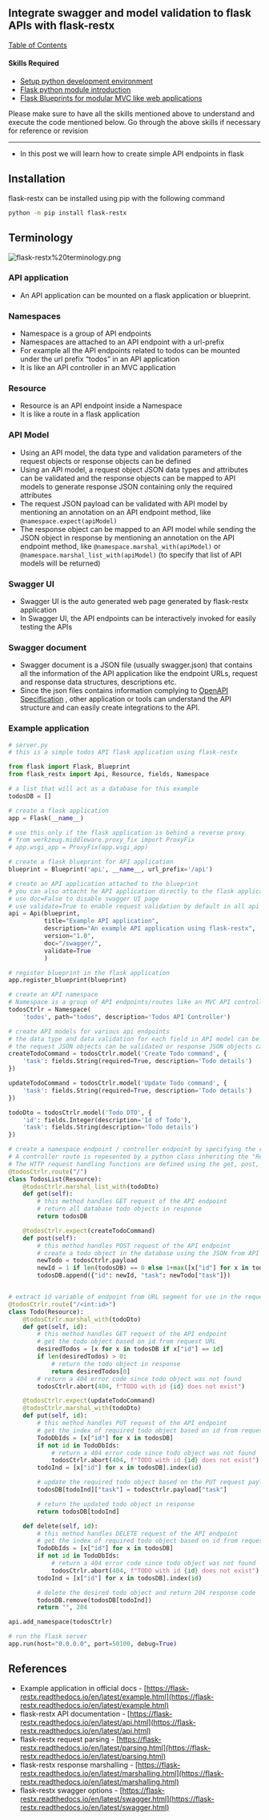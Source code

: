 ## Integrate swagger and model validation to flask APIs with flask-restx

[Table of Contents](https://nagasudhir.blogspot.com/2020/04/taming-python-table-of-contents.html)

#### Skills Required
* [Setup python development environment](https://nagasudhir.blogspot.com/2020/04/setup-python-development-environment_14.html)
* [Flask python module introduction](https://nagasudhir.blogspot.com/2022/04/flask-python-module-introduction-for.html)
* [Flask Blueprints for modular MVC like web applications](https://nagasudhir.blogspot.com/2022/08/flask-blueprints-for-modular-mvc-like.html)

Please make sure to have all the skills mentioned above to understand and execute the code mentioned below. Go through the above skills if necessary for reference or revision

<hr/>

* In this post we will learn how to create simple API endpoints in flask

## Installation
flask-restx can be installed using pip with the following command

```bash
python -m pip install flask-restx

```

## Terminology

![flask-restx%20terminology.png](https://github.com/nagasudhirpulla/taming_python/raw/master/blog/skills/assets/img/flask-restx%20terminology.png)
### API application
-   An API application can be mounted on a flask application or blueprint.

### Namespaces
-   Namespace is a group of API endpoints
-   Namespaces are attached to an API endpoint with a url-prefix
-   For example all the API endpoints related to todos can be mounted under the url prefix “todos” in an API application
-   It is like an API controller in an MVC application

### Resource
-   Resource is an API endpoint inside a Namespace
-   It is like a route in a flask application

### API Model
-   Using an API model, the data type and validation parameters of the request objects or response objects can be defined
-   Using an API model, a request object JSON data types and attributes can be validated and the response objects can be mapped to API models to generate response JSON containing only the required attributes
-   The request JSON payload can be validated with API model by mentioning an annotation on an API endpoint method, like `@namespace.expect(apiModel)`
-   The response object can be mapped to an API model while sending the JSON object in response by mentioning an annotation on the API endpoint method, like `@namespace.marshal_with(apiModel)` or `@namespace.marshal_list_with(apiModel)` (to specify that list of API models will be returned)

### Swagger UI
-   Swagger UI is the auto generated web page generated by flask-restx application
-   In Swagger UI, the API endpoints can be interactively invoked for easily testing the APIs

### Swagger document
-   Swagger document is a JSON file (usually swagger.json) that contains all the information of the API application like the endpoint URLs, request and response data structures, descriptions etc.
-   Since the json files contains information complying to [OpenAPI Specification](https://github.com/OAI/OpenAPI-Specification/blob/master/versions/2.0.md) , other application or tools can understand the API structure and can easily create integrations to the API.

### Example application

```python
# server.py
# this is a simple todos API flask application using flask-restx

from flask import Flask, Blueprint
from flask_restx import Api, Resource, fields, Namespace

# a list that will act as a database for this example
todosDB = []

# create a flask application
app = Flask(__name__)

# use this only if the flask application is behind a reverse proxy
# from werkzeug.middleware.proxy_fix import ProxyFix
# app.wsgi_app = ProxyFix(app.wsgi_app)

# create a flask blueprint for API application
blueprint = Blueprint('api', __name__, url_prefix='/api')

# create an API application attached to the blueprint
# you can also attacht he API application directly to the flask application
# use doc=False to disable swagger UI page
# use validate=True to enable request validation by default in all api endpoints/resources
api = Api(blueprint,
          title="Example API application",
          description="An example API application using flask-restx",
          version="1.0",
          doc="/swagger/",
          validate=True
          )

# register blueprint in the flask application
app.register_blueprint(blueprint)

# create an API namespace
# Namespace is a group of API endpoints/routes like an MVC API controller
todosCtrlr = Namespace(
    'todos', path="todos", description='Todos API Controller')

# create API models for various api endpoints
# the data type and data validation for each field in API model can be specified
# the request JSON objects can be validated or response JSON objects can be mapped using this API models
createTodoCommand = todosCtrlr.model('Create Todo command', {
    'task': fields.String(required=True, description='Todo details')
})

updateTodoCommand = todosCtrlr.model('Update Todo command', {
    'task': fields.String(required=True, description='Todo details')
})

todoDto = todosCtrlr.model('Todo DTO', {
    'id': fields.Integer(description='Id of Todo'),
    'task': fields.String(description='Todo details')
})

# create a namespace endpoint / controller endpoint by specifying the route
# A controller route is repesented by a python class inheriting the "Resource" base class
# The HTTP request handling functions are defined using the get, post, put, delete methods in the class
@todosCtrlr.route("/")
class TodosList(Resource):
    @todosCtrlr.marshal_list_with(todoDto)
    def get(self):
        # this method handles GET request of the API endpoint
        # return all database todo objects in response
        return todosDB

    @todosCtrlr.expect(createTodoCommand)
    def post(self):
        # this method handles POST request of the API endpoint
        # create a todo object in the database using the JSON from API request payload
        newTodo = todosCtrlr.payload
        newId = 1 if len(todosDB) == 0 else 1+max([x["id"] for x in todosDB])
        todosDB.append({"id": newId, "task": newTodo["task"]})


# extract id variable of endpoint from URL segment for use in the request handling functions
@todosCtrlr.route("/<int:id>")
class Todo(Resource):
    @todosCtrlr.marshal_with(todoDto)
    def get(self, id):
        # this method handles GET request of the API endpoint
        # get the todo object based on id from request URL
        desiredTodos = [x for x in todosDB if x["id"] == id]
        if len(desiredTodos) > 0:
            # return the todo object in response
            return desiredTodos[0]
        # return a 404 error code since todo object was not found
        todosCtrlr.abort(404, f"TODO with id {id} does not exist")

    @todosCtrlr.expect(updateTodoCommand)
    @todosCtrlr.marshal_with(todoDto)
    def put(self, id):
        # this method handles PUT request of the API endpoint
        # get the index of required todo object based on id from request URL
        TodoDbIds = [x["id"] for x in todosDB]
        if not id in TodoDbIds:
            # return a 404 error code since todo object was not found
            todosCtrlr.abort(404, f"TODO with id {id} does not exist")
        todoInd = [x["id"] for x in todosDB].index(id)

        # update the required todo object based on the PUT request payload
        todosDB[todoInd]["task"] = todosCtrlr.payload["task"]

        # return the updated todo object in response
        return todosDB[todoInd]

    def delete(self, id):
        # this method handles DELETE request of the API endpoint
        # get the index of required todo object based on id from request URL
        TodoDbIds = [x["id"] for x in todosDB]
        if not id in TodoDbIds:
            # return a 404 error code since todo object was not found
            todosCtrlr.abort(404, f"TODO with id {id} does not exist")
        todoInd = [x["id"] for x in todosDB].index(id)

        # delete the desired todo object and return 204 response code
        todosDB.remove(todosDB[todoInd])
        return "", 204

api.add_namespace(todosCtrlr)

# run the flask server
app.run(host="0.0.0.0", port=50100, debug=True)

```

## References

-   Example application in official docs - [](https://flask-restx.readthedocs.io/en/latest/example.html)[https://flask-restx.readthedocs.io/en/latest/example.html](https://flask-restx.readthedocs.io/en/latest/example.html)
-   flask-restx API documentation - [](https://flask-restx.readthedocs.io/en/latest/api.html)[https://flask-restx.readthedocs.io/en/latest/api.html](https://flask-restx.readthedocs.io/en/latest/api.html)
-   flask-restx request parsing - [](https://flask-restx.readthedocs.io/en/latest/parsing.html)[https://flask-restx.readthedocs.io/en/latest/parsing.html](https://flask-restx.readthedocs.io/en/latest/parsing.html)
-   flask-restx response marshalling - [](https://flask-restx.readthedocs.io/en/latest/marshalling.html)[https://flask-restx.readthedocs.io/en/latest/marshalling.html](https://flask-restx.readthedocs.io/en/latest/marshalling.html)
-   flask-restx swagger options - [](https://flask-restx.readthedocs.io/en/latest/swagger.html)[https://flask-restx.readthedocs.io/en/latest/swagger.html](https://flask-restx.readthedocs.io/en/latest/swagger.html)

<!--stackedit_data:
eyJoaXN0b3J5IjpbLTUzNTkzMjc4OCw5MTEzMzYyNTIsMTM3OD
Q2NDkwMiwtMTk3Njg3Mjk1Nl19
-->